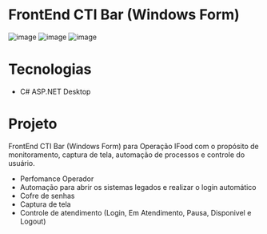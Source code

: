# FrontEnd CTI Bar (Windows Form)

![image](https://github.com/Leeoonaam/FrontEnd_CTIBar/assets/97477931/86dfc84f-7394-4e4a-8cc8-8e9b0be5b1c5)
![image](https://github.com/Leeoonaam/FrontEnd_CTIBar/assets/97477931/1551cacd-20ce-47f5-9cef-cf230b5bcfe4)
![image](https://github.com/Leeoonaam/FrontEnd_CTIBar/assets/97477931/c5f5f12b-75ae-4a4e-ad99-9007a3398d3c)

# Tecnologias
- C# ASP.NET Desktop

# Projeto
FrontEnd CTI Bar (Windows Form) para Operação IFood com o propósito de monitoramento, captura de tela, automação de processos e controle do usuário.

- Perfomance Operador
- Automação para abrir os sistemas legados e realizar o login automático
- Cofre de senhas
- Captura de tela
- Controle de atendimento (Login, Em Atendimento, Pausa, Disponivel e Logout)
